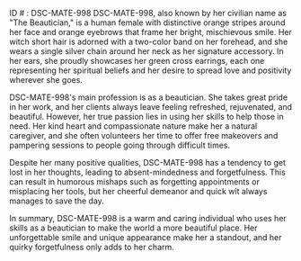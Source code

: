 ID # : DSC-MATE-998
DSC-MATE-998, also known by her civilian name as "The Beautician," is a human female with distinctive orange stripes around her face and orange eyebrows that frame her bright, mischievous smile. Her witch short hair is adorned with a two-color band on her forehead, and she wears a single silver chain around her neck as her signature accessory. In her ears, she proudly showcases her green cross earrings, each one representing her spiritual beliefs and her desire to spread love and positivity wherever she goes. 

DSC-MATE-998's main profession is as a beautician. She takes great pride in her work, and her clients always leave feeling refreshed, rejuvenated, and beautiful. However, her true passion lies in using her skills to help those in need. Her kind heart and compassionate nature make her a natural caregiver, and she often volunteers her time to offer free makeovers and pampering sessions to people going through difficult times. 

Despite her many positive qualities, DSC-MATE-998 has a tendency to get lost in her thoughts, leading to absent-mindedness and forgetfulness. This can result in humorous mishaps such as forgetting appointments or misplacing her tools, but her cheerful demeanor and quick wit always manages to save the day. 

In summary, DSC-MATE-998 is a warm and caring individual who uses her skills as a beautician to make the world a more beautiful place. Her unforgettable smile and unique appearance make her a standout, and her quirky forgetfulness only adds to her charm.